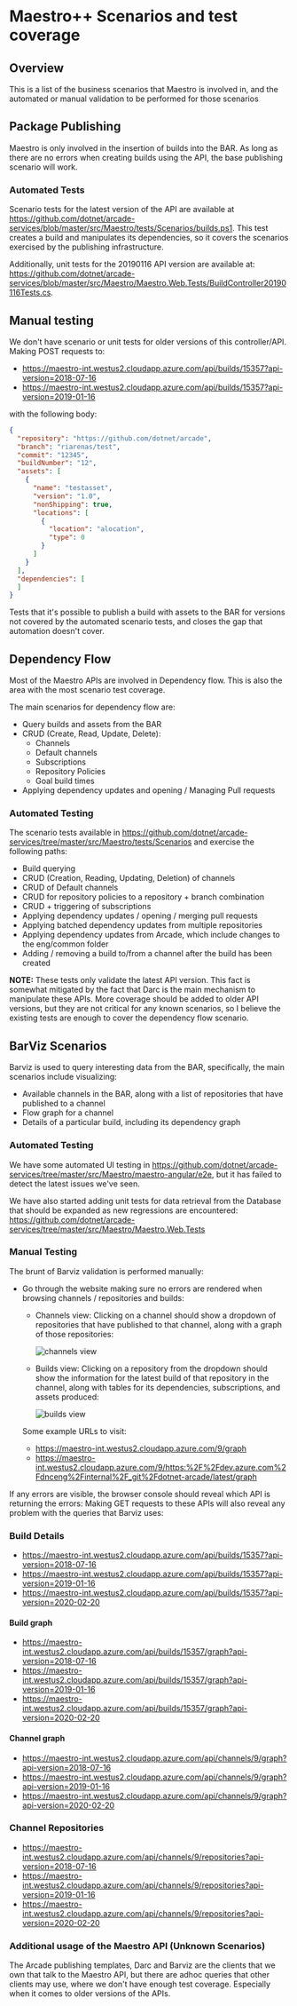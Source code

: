 # Maestro++ Scenarios and test coverage

## Overview

This is a list of the business scenarios that Maestro is involved in, and the
automated or manual validation to be performed for those scenarios

## Package Publishing

Maestro is only involved in the insertion of builds into the BAR. As long as
there are no errors when creating builds using the API, the base publishing
scenario will work.

### Automated Tests

Scenario tests for the latest version of the API are available at
https://github.com/dotnet/arcade-services/blob/master/src/Maestro/tests/Scenarios/builds.ps1.
This test creates a build and manipulates its dependencies, so it covers the
scenarios exercised by the publishing infrastructure.

Additionally, unit tests for the 20190116 API version are available at:
https://github.com/dotnet/arcade-services/blob/master/src/Maestro/Maestro.Web.Tests/BuildController20190116Tests.cs.

## Manual testing
We don't have scenario or unit tests for older versions of this controller/API.
Making POST requests to:
* https://maestro-int.westus2.cloudapp.azure.com/api/builds/15357?api-version=2018-07-16
* https://maestro-int.westus2.cloudapp.azure.com/api/builds/15357?api-version=2019-01-16

with the following body:
```json
{
  "repository": "https://github.com/dotnet/arcade",
  "branch": "riarenas/test",
  "commit": "12345",
  "buildNumber": "12",
  "assets": [
    {
      "name": "testasset",
      "version": "1.0",
      "nonShipping": true,
      "locations": [
        {
          "location": "alocation",
          "type": 0
        }
      ]
    }
  ],
  "dependencies": [
  ]
}
```

Tests that it's possible to publish a build with assets to the BAR for versions
not covered by the automated scenario tests, and closes the gap that automation
doesn't cover.

## Dependency Flow

Most of the Maestro APIs are involved in Dependency flow. This is also the area
with the most scenario test coverage.

The main scenarios for dependency flow are:

* Query builds and assets from the BAR
* CRUD (Create, Read, Update, Delete):
  * Channels
  * Default channels
  * Subscriptions
  * Repository Policies
  * Goal build times
* Applying dependency updates and opening / Managing Pull requests

### Automated Testing

The scenario tests available in
<https://github.com/dotnet/arcade-services/tree/master/src/Maestro/tests/Scenarios>
and exercise the following paths:

* Build querying
* CRUD (Creation, Reading, Updating, Deletion) of channels
* CRUD of Default channels
* CRUD for repository policies to a repository + branch combination
* CRUD + triggering of subscriptions
* Applying dependency updates / opening / merging pull requests
* Applying batched dependency updates from multiple repositories
* Applying dependency updates from Arcade, which include changes to the
  eng/common folder
* Adding / removing a build to/from a channel after the build has been created

**NOTE:** These tests only validate the latest API version. This fact is
somewhat mitigated by the fact that Darc is the main mechanism to manipulate
these APIs. More coverage should be added to older API versions, but they are
not critical for any known scenarios, so I believe the existing tests are enough
to cover the dependency flow scenario.

## BarViz Scenarios

Barviz is used to query interesting data from the BAR, specifically, the main
scenarios include visualizing:

* Available channels in the BAR, along with a list of repositories that have
  published to a channel
* Flow graph for a channel
* Details of a particular build, including its dependency graph

### Automated Testing

We have some automated UI testing in
<https://github.com/dotnet/arcade-services/tree/master/src/Maestro/maestro-angular/e2e>,
but it has failed to detect the latest issues we've seen.

We have also started adding unit tests for data retrieval from the Database that
should be expanded as new regressions are encountered:
https://github.com/dotnet/arcade-services/tree/master/src/Maestro/Maestro.Web.Tests

### Manual Testing

The brunt of Barviz validation is performed manually:

* Go through the website making sure no errors are rendered when browsing
  channels / repositories and builds:

  * Channels view: Clicking on a channel should show a dropdown of repositories
    that have published to that channel, along with a graph of those
    repositories:

    ![channels view](./Images/channels-view.png)

  * Builds view: Clicking on a repository from the dropdown should show the
    information for the latest build of that repository in the channel, along
    with tables for its dependencies, subscriptions, and assets produced:

    ![builds view](./Images/build-view.png)

  Some example URLs to visit:
  * https://maestro-int.westus2.cloudapp.azure.com/9/graph
  * https://maestro-int.westus2.cloudapp.azure.com/9/https:%2F%2Fdev.azure.com%2Fdnceng%2Finternal%2F_git%2Fdotnet-arcade/latest/graph

If any errors are visible, the browser console should reveal which API is
returning the errors: Making GET requests to these APIs will also reveal any
problem with the queries that Barviz uses:

### Build Details

* https://maestro-int.westus2.cloudapp.azure.com/api/builds/15357?api-version=2018-07-16
* https://maestro-int.westus2.cloudapp.azure.com/api/builds/15357?api-version=2019-01-16
* https://maestro-int.westus2.cloudapp.azure.com/api/builds/15357?api-version=2020-02-20

#### Build graph

* https://maestro-int.westus2.cloudapp.azure.com/api/builds/15357/graph?api-version=2018-07-16
* https://maestro-int.westus2.cloudapp.azure.com/api/builds/15357/graph?api-version=2019-01-16
* https://maestro-int.westus2.cloudapp.azure.com/api/builds/15357/graph?api-version=2020-02-20

#### Channel graph

* https://maestro-int.westus2.cloudapp.azure.com/api/channels/9/graph?api-version=2018-07-16
* https://maestro-int.westus2.cloudapp.azure.com/api/channels/9/graph?api-version=2019-01-16
* https://maestro-int.westus2.cloudapp.azure.com/api/channels/9/graph?api-version=2020-02-20

### Channel Repositories
* https://maestro-int.westus2.cloudapp.azure.com/api/channels/9/repositories?api-version=2018-07-16
* https://maestro-int.westus2.cloudapp.azure.com/api/channels/9/repositories?api-version=2019-01-16
* https://maestro-int.westus2.cloudapp.azure.com/api/channels/9/repositories?api-version=2020-02-20

### Additional usage of the Maestro API (Unknown Scenarios)

The Arcade publishing templates, Darc and Barviz are the clients that we own
that talk to the Maestro API, but there are adhoc queries that other clients may
use, where we don't have enough test coverage. Especially when it comes to older
versions of the APIs.
